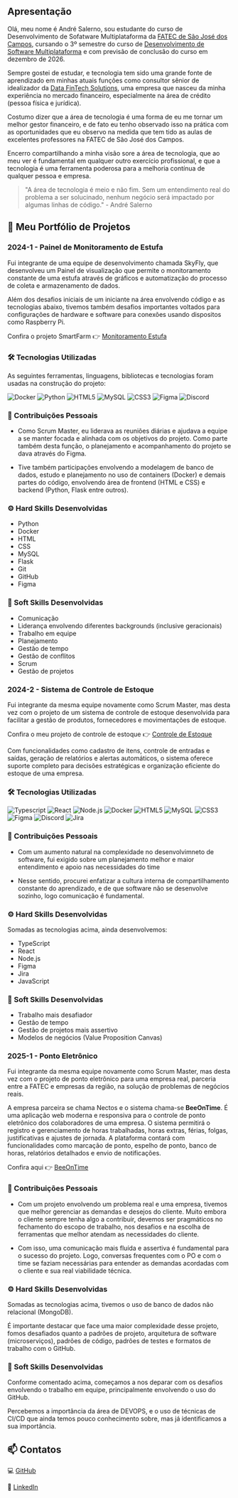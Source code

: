 ## Apresentação

Olá, meu nome é André Salerno, sou estudante do curso de Desenvolvimento de Sofatware Multiplataforma da [FATEC de São José dos Campos](https://sjc.fatec.sp.gov.br/), cursando o 3º semestre do curso de [Desenvolvimento de Software Multiplataforma](https://sjc.fatec.sp.gov.br/curso_dsm) e com previsão de conclusão do curso em dezembro de 2026.

Sempre gostei de estudar, e tecnologia tem sido uma grande fonte de aprendizado em minhas atuais funções como consultor sênior de idealizador da [Data FinTech Solutions](https://www.datafintechsolutions.com/), uma empresa que nasceu da minha experiência no mercado financeiro, especialmente na área de crédito (pessoa física e jurídica).

Costumo dizer que a área de tecnologia é uma forma de eu me tornar um melhor gestor financeiro, e de fato eu tenho observado isso na prática com as oportunidades que eu observo na medida que tem tido as aulas de excelentes professores na FATEC de São José dos Campos.

Encerro compartilhando a minha visão sore a área de tecnologia, que ao meu ver é fundamental em qualquer outro exercício profissional, e que a tecnologia é uma ferramenta poderosa para a melhoria contínua de qualquer pessoa e empresa.

> "A área de tecnologia é meio e não fim. Sem um entendimento real do problema a ser solucinado, nenhum negócio será impactado por algumas linhas de código." - André Salerno

## 🧠 Meu Portfólio de Projetos

### **2024-1** - Painel de Monitoramento de Estufa

Fui integrante de uma equipe de desenvolvimento chamada SkyFly, que desenvolveu um Painel de visualização que permite o monitoramento constante de uma estufa através de gráficos e automatização do processo de coleta e armazenamento de dados.

Além dos desafios iniciais de um iniciante na área envolvendo código e as tecnologias abaixo, tivemos também desafios importantes voltados para configurações de hardware e software para conexões usando dispositos como Raspberry Pi.

Confira o projeto SmartFarm 👉 [Monitoramento Estufa](https://github.com/SkyFlyTeam/SmartFarm)


### 🛠️ Tecnologias Utilizadas

As seguintes ferramentas, linguagens, bibliotecas e tecnologias foram usadas na construção do projeto:

![Docker](https://img.shields.io/badge/docker-%230db7ed.svg?style=for-the-badge&logo=docker&logoColor=white)
![Python](https://img.shields.io/badge/python-3670A0?style=for-the-badge&logo=python&logoColor=ffdd54)
![HTML5](https://img.shields.io/badge/html5-%23E34F26.svg?style=for-the-badge&logo=html5&logoColor=white)
![MySQL](https://img.shields.io/badge/mysql-4479A1.svg?style=for-the-badge&logo=mysql&logoColor=white)
![CSS3](https://img.shields.io/badge/css3-%231572B6.svg?style=for-the-badge&logo=css3&logoColor=white)
![Figma](https://img.shields.io/badge/figma-%23F24E1E.svg?style=for-the-badge&logo=figma&logoColor=white)
![Discord](https://img.shields.io/badge/Discord-%235865F2.svg?style=for-the-badge&logo=discord&logoColor=white)

### 👥 Contribuições Pessoais

- Como Scrum Master, eu liderava as reuniões diárias e ajudava a equipe a se manter focada e alinhada com os objetivos do projeto. Como parte também desta função, o planejamento e acompanhamento do projeto se dava através do Figma.

- Tive também participações envolvendo a modelagem de banco de dados, estudo e planejamento no uso de containers (Docker) e demais partes do código, envolvendo área de frontend (HTML e CSS) e backend (Python, Flask entre outros).

### ⚙️ Hard Skills Desenvolvidas

- Python
- Docker
- HTML
- CSS
- MySQL
- Flask
- Git
- GitHub
- Figma

### 🧠 Soft Skills Desenvolvidas

- Comunicação
- Liderança envolvendo diferentes backgrounds (inclusive geracionais)
- Trabalho em equipe
- Planejamento
- Gestão de tempo
- Gestão de conflitos
- Scrum
- Gestão de projetos

### **2024-2** - Sistema de Controle de Estoque

Fui integrante da mesma equipe novamente como Scrum Master, mas desta vez com o projeto de um sistema de controle de estoque desenvolvida para facilitar a gestão de produtos, fornecedores e movimentações de estoque.

Confira o meu projeto de controle de estoque 👉 [Controle de Estoque](https://github.com/SkyFlyTeam/cloudStock)


Com funcionalidades como cadastro de itens, controle de entradas e saídas, geração de relatórios e alertas automáticos, o sistema oferece suporte completo para decisões estratégicas e organização eficiente do estoque de uma empresa.

### 🛠️ Tecnologias Utilizadas

![Typescript](https://img.shields.io/badge/TypeScript-20232A?style=for-the-badge&logo=typescript&logoColor=007ACC)
![React](https://img.shields.io/badge/React-20232A?style=for-the-badge&logo=react&logoColor=61DAFB)
![Node.js](https://img.shields.io/badge/Node%20js-20232A?style=for-the-badge&logo=nodedotjs&logoColor=339933)
![Docker](https://img.shields.io/badge/docker-20232A?style=for-the-badge&logo=docker&logoColor=87CEEB)
![HTML5](https://img.shields.io/badge/html5-20232A?style=for-the-badge&logo=html5&logoColor=FF6347)
![MySQL](https://img.shields.io/badge/mysql-20232A?style=for-the-badge&logo=mysql&logoColor=4682B4)
![CSS3](https://img.shields.io/badge/css3-20232A?style=for-the-badge&logo=css3&logoColor=4682B4)
![Figma](https://img.shields.io/badge/figma-20232A?style=for-the-badge&logo=figma&logoColor=800000)
![Discord](https://img.shields.io/badge/Discord-20232A?style=for-the-badge&logo=discord&logoColor=61DAFB)
![Jira](https://img.shields.io/badge/Jira-20232A?style=for-the-badge&logo=Jira&logoColor=4169E1)

### 👥 Contribuições Pessoais

- Com um aumento natural na complexidade no desenvolvimneto de software, fui exigido sobre um planejamento melhor e maior entendimento e apoio nas necessidades do time

- Nesse sentido, procurei enfatizar a cultura interna de compartilhamento constante do aprendizado, e de que software não se desenvolve sozinho, logo comunicação é fundamental.

### ⚙️ Hard Skills Desenvolvidas

Somadas as tecnologias acima, ainda desenvolvemos:

- TypeScript
- React
- Node.js
- Figma
- Jira
- JavaScript

### 🧠 Soft Skills Desenvolvidas

- Trabalho mais desafiador
- Gestão de tempo
- Gestão de projetos mais assertivo
- Modelos de negócios (Value Proposition Canvas)

### **2025-1** - Ponto Eletrônico

Fui integrante da mesma equipe novamente como Scrum Master, mas desta vez com o projeto de ponto eletrônico para uma empresa real, parceria entre a FATEC e empresas da região, na solução de problemas de negócios reais.

A empresa parceira se chama Nectos e o sistema chama-se **BeeOnTime**. É uma aplicação web moderna e responsiva para o controle de ponto eletrônico dos colaboradores de uma empresa. O sistema permitirá o registro e gerenciamento de horas trabalhadas, horas extras, férias, folgas, justificativas e ajustes de jornada. A plataforma contará com funcionalidades como marcação de ponto, espelho de ponto, banco de horas, relatórios detalhados e envio de notificações.

Confira aqui 👉 [BeeOnTime](https://github.com/SkyFlyTeam/beeOnTime-documentation)

### 👥 Contribuições Pessoais

- Com um projeto envolvendo um problema real e uma empresa, tivemos que melhor gerenciar as demandas e desejos do cliente. Muito embora o cliente sempre tenha algo a contribuir, devemos ser pragmáticos no fechamento do escopo de trabalho, nos desafios e na escolha de ferramentas que melhor atendam as necessidades do cliente.

- Com isso, uma comunicação mais fluída e assertiva é fundamental para o sucesso do projeto. Logo, conversas frequentes com o PO e com o time se faziam necessárias para entender as demandas acordadas com o cliente e sua real viabilidade técnica.

### ⚙️ Hard Skills Desenvolvidas

Somadas as tecnologias acima, tivemos o uso de banco de dados não relacional (MongoDB).

É importante destacar que face uma maior complexidade desse projeto, fomos desafiados quanto a padrões de projeto, arquitetura de software (microserviços), padrões de código, padrões de testes e formatos de trabalho com o GitHub.


### 🧠 Soft Skills Desenvolvidas

Conforme comentado acima, começamos a nos deparar com os desafios envolvendo o trabalho em equipe, principalmente envolvendo o uso do GitHub.

Percebemos a importância da área de DEVOPS, e o uso de técnicas de CI/CD que ainda temos pouco conhecimento sobre, mas já identificamos a sua importância.

## 📫 Contatos

💻 [GitHub](https://github.com/andresalerno)

💼 [LinkedIn](https://www.linkedin.com/in/andresalerno/)
